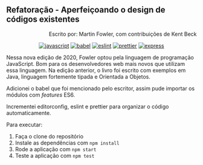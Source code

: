 
## Refatoração - Aperfeiçoando o design de códigos existentes

<div align='right'>

Escrito por: Martin Fowler, com contribuições de Kent Beck

</div>

<div align='center'>

[![javascript](https://img.shields.io/static/v1?label=JavaScript&message=language&color=yellow&logo=javascript)](https://github.com/jrbytes/advanced-javascript-concepts)
[![babel](https://img.shields.io/static/v1?label=babel&message=v7.10.4&color=yellow&logo=babel)](https://github.com/babel/babel)
[![eslint](https://img.shields.io/static/v1?label=eslint&message=v6.8.0&color=4b32c3&logo=eslint)](https://github.com/eslint/eslint)
[![prettier](https://img.shields.io/static/v1?label=prettier&message=v2.0.5&color=182a32&logo=prettier)](https://github.com/prettier/prettier)
[![express](https://img.shields.io/static/v1?label=express&message=v4.17.1&color=blue)](https://github.com/expressjs/express)

</div>

Nessa nova edição de 2020, Fowler optou pela linguagem de programação JavaScript. Bom para os desenvolvedores web mais novos que utilizam essa linguagem. Na edição anterior, o livro foi escrito com exemplos em Java, linguagem fortemente tipada e Orientada a Objetos.

Adicionei o babel que foi mencionado pelo escritor, assim pude importar os módulos com *features* ES6.

Incrementei editorconfig, eslint e prettier para organizar o código automaticamente.

Para executar:
1. Faça o clone do repositório
2. Instale as dependências com `npm install`
3. Rode a aplicação com `npm start`
4. Teste a aplicação com `npm test`
